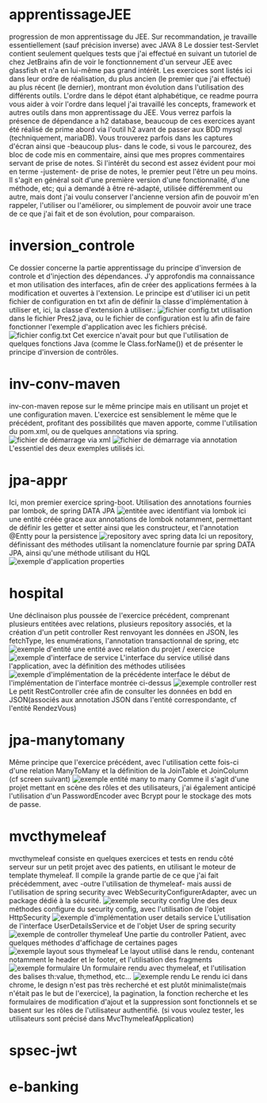 # apprentissageJEE
progression de mon apprentissage du JEE. Sur recommandation, je travaille essentiellement (sauf précision inverse) avec JAVA 8
Le dossier test-Servlet contient seulement quelques tests que j'ai effectué en suivant un tutoriel de chez JetBrains afin de voir le fonctionnement 
d'un serveur JEE avec glassfish et n'a en lui-même pas grand intérêt.
Les exercices sont listés ici dans leur ordre de réalisation, du plus ancien (le premier que j'ai effectué) au plus récent (le dernier), 
montrant mon évolution dans l'utilisation des différents outils. L'ordre dans le dépot étant alphabétique, ce readme pourra vous aider à voir l'ordre 
dans lequel j'ai travaillé les concepts, framework et autres outils dans mon apprentissage du JEE.
Vous verrez parfois la présence de dépendance a h2 database, beaucoup de ces exercices ayant été réalisé de prime abord 
via l'outil h2 avant de passer aux BDD mysql (techniquement, mariaDB).
Vous trouverez parfois dans les captures d'écran ainsi que -beaucoup plus- dans le code, si vous le parcourez, des bloc de code 
mis en commentaire, ainsi que mes propres commentaires servant de prise de notes.
Si l'intérêt du second est assez évident pour moi en terme -justement- de prise de notes, le premier peut l'être un peu moins.
Il s'agit en général soit d'une première version d'une fonctionnalité, d'une méthode, etc; qui a demandé à être ré-adapté, utilisée différemment
ou autre, mais dont j'ai voulu conserver l'ancienne version afin de pouvoir m'en rappeler, l'utiliser ou l'améliorer, ou simplement de pouvoir avoir une trace
de ce que j'ai fait et de son évolution, pour comparaison.

# inversion_controle
Ce dossier concerne la partie apprentissage du principe d'inversion de controle et d'injection des dépendances. 
J'y approfondis ma connaissance et mon utilisation des interfaces, afin de créer des applications fermées à la modification et ouvertes à l'extension.
Le principe est d'utiliser ici un petit fichier de configuration en txt afin de définir la classe d'implémentation à utiliser et, ici, la classe d'extension à utiliser.:
![fichier config.txt](assets/capture_configtxt.PNG)
utilisation dans le fichier Pres2.java, ou le fichier de configuration est lu afin de faire fonctionner l'exemple d'application avec les fichiers précisé. 
![fichier config.txt](assets/capture_inv_conv.PNG)
Cet exercice n'avait pour but que l'utilisation de quelques fonctions Java (comme le Class.forName()) et de présenter le principe d'inversion de contrôles.

# inv-conv-maven
inv-con-maven repose sur le même principe mais en utilisant un projet et une configuration maven.
L'exercice est sensiblement le même que le précédent, profitant des possibilités que maven apporte, comme l'utilisation du pom.xml, ou de quelques annotations via spring.
![fichier de démarrage via xml](assets/capture_inv_conv_maven.PNG)
![fichier de démarrage via annotation](assets/capture_inv_conv_maven_annot.PNG)
L'essentiel des deux exemples utilisés ici.

# jpa-appr
Ici, mon premier exercice spring-boot. Utilisation des annotations fournies par lombok, de spring DATA JPA
![entitée avec identifiant via lombok](assets/capture_jpaapp_entite.PNG)
ici une entité créée grace aux annotations de lombok notamment, permettant de définir les getter et setter ainsi que les constructeur, et l'annotation @Entty pour la persistence
![repository avec spring data](assets/capture_jpaapp_repository.PNG)
Ici un repository, définissant des méthodes utilisant la nomenclature fournie par spring DATA JPA, ainsi qu'une méthode utilisant du HQL
![exemple d'application properties](assets/capture_jpaapp_appproperties.PNG)

# hospital
Une déclinaison plus poussée de l'exercice précédent, comprenant plusieurs entitées avec relations, plusieurs repository associés, et la création d'un
petit controller Rest renvoyant les données en JSON, les fetchType, les enumérations, l'annotation transactionnal de spring, etc
![exemple d'entité](assets/capture_hospital_entity.PNG)
une entité avec relation du projet / exercice
![exemple d'interface de service](assets/capture_hospital_interface_service.PNG)
L'interface du service utilisé dans l'application, avec la définition des méthodes utilisées
![exemple d'implémentation de la précédente interface](assets/capture_hospital_interface_service_impl.PNG)
le début de l'implémentation de l'interface montrée ci-dessus
![exemple controller rest](assets/capture_hospital_restcontroller.PNG)
Le petit RestController crée afin de consulter les données en bdd en JSON(associés aux annotation JSON dans l'entité correspondante, cf l'entité RendezVous) 

# jpa-manytomany
Même principe que l'exercice précédent, avec l'utilisation cette fois-ci d'une relation ManyToMany et la définition de la JoinTable et JoinColumn (cf screen suivant)
![exemple entité many to many](assets/capture_jpamanytomany_entite.PNG)
Comme il s'agit d'une projet mettant en scène des rôles et des utilisateurs, j'ai également anticipé l'utilisation d'un PasswordEncoder avec Bcrypt pour le stockage des mots de passe.

# mvcthymeleaf
mvcthymeleaf consiste en quelques exercices et tests en rendu côté serveur sur un petit projet avec des patients, en utilisant le moteur de template thymeleaf.
Il compile la grande partie de ce que j'ai fait précédemment, avec -outre l'utilisation de thymeleaf- mais aussi de l'utilisation de spring security avec 
WebSecurityConfigurerAdapter, avec un package dédié à la sécurité.
![exemple security config](assets/capture_mvcthymeleaf_securityconfig.PNG)
Une des deux méthodes configure du security config, avec l'utilisation de l'objet HttpSecurity
![exemple d'implémentation user details service ](assets/capture_mvcthymeleaf_userserviceimpl.PNG)
L'utilisation de l'interface UserDetailsService et de l'objet User de spring security
![exemple de controller thymeleaf](assets/capture_mvcthymeleaf_controller.PNG)
Une partie du controller Patient, avec quelques méthodes d'affichage de certaines pages
![exemple layout sous thymeleaf](assets/capture_mvcthymeleaf_layout.PNG)
Le layout utilisé dans le rendu, contenant notamment le header et le footer, et l'utilisation des fragments
![exemple formulaire](assets/capture_mvcthymeleaf_formulaire.PNG)
Un formulaire rendu avec thymeleaf, et l'utilisation des balises th:value, th;method, etc...
![exemple rendu](assets/capture_mvcthymeleaf_rendu.PNG)
Le rendu ici dans chrome, le design n'est pas très recherché et est plutôt minimaliste(mais n'était pas le but de l'exercice), la pagination, la fonction recherche 
et les formulaires de modification d'ajout et la suppression sont fonctionnels et se basent sur les rôles de l'utilisateur authentifié.
(si vous voulez tester, les utilisateurs sont précisé dans MvcThymeleafApplication)

# spsec-jwt

# e-banking
